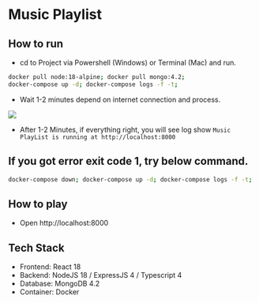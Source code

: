 # Music Playlist

## How to run
- cd to Project via Powershell (Windows) or Terminal (Mac) and run.

```bash 
docker pull node:18-alpine; docker pull mongo:4.2;
docker-compose up -d; docker-compose logs -f -t;

```
- Wait 1-2 minutes depend on internet connection and process.

![](https://i.ibb.co/nRGVJGr/dockerlog.png)

- After 1-2 Minutes, if everything right, you will see log show `Music PlayList is running at http://localhost:8000`

## If you got error exit code 1, try below command.

```bash 
docker-compose down; docker-compose up -d; docker-compose logs -f -t;
```

## How to play
- Open http://localhost:8000

## Tech Stack
- Frontend: React 18
- Backend: NodeJS 18 / ExpressJS 4 / Typescript 4
- Database: MongoDB 4.2
- Container: Docker
